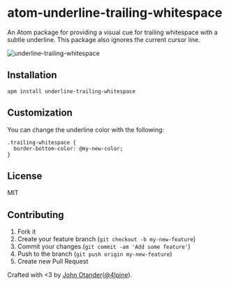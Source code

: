 # atom-underline-trailing-whitespace

An Atom package for providing a visual cue for trailing whitespace with a subtle underline. This
package also ignores the current cursor line.

![underline-trailing-whitespace](https://cloud.githubusercontent.com/assets/1424573/5618239/3a1825c0-94d4-11e4-95d5-85175d5191dd.png)

## Installation

```
apm install underline-trailing-whitespace
```

## Customization

You can change the underline color with the following:

```less
.trailing-whitespace {
  border-bottom-color: @my-new-color;
}
```

## License

MIT

## Contributing

1. Fork it
4. Create your feature branch (`git checkout -b my-new-feature`)
5. Commit your changes (`git commit -am 'Add some feature'`)
6. Push to the branch (`git push origin my-new-feature`)
7. Create new Pull Request

Crafted with <3 by [John Otander](http://johnotander.com)([@4lpine](https://twitter.com/4lpine)).
